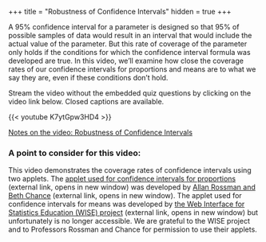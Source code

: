 +++
title = "Robustness of Confidence Intervals"
hidden = true
+++

A 95% confidence interval for a parameter is designed so that 95% of possible samples of data would result in an interval that would include the actual value of the parameter. But this rate of coverage of the parameter only holds if the conditions for which the confidence interval formula was developed are true. In this video, we’ll examine how close the coverage rates of our confidence intervals for proportions and means are to what we say they are, even if these conditions don’t hold.

Stream the video without the embedded quiz questions by clicking on the video link below. Closed captions are available.

{{< youtube K7ytGpw3HD4 >}}

[Notes on the video: Robustness of Confidence Intervals](../7-5-Robustness-of-Confidence-Intervals.pdf)

### A point to consider for this video:

This video demonstrates the coverage rates of confidence intervals using two applets. The [applet used for confidence intervals for proportions](http://www.rossmanchance.com/applets/ConfSim.html) (external link, opens in new window) was developed by [Allan Rossman and Beth Chance](http://www.rossmanchance.com/) (external link, opens in new window). The applet used for confidence intervals for means was developed by [the Web Interface for Statistics Education (WISE) project](https://wise.cgu.edu/) (external link, opens in new window) but unfortunately is no longer accessible. We are grateful to the WISE project and to Professors Rossman and Chance for permission to use their applets.